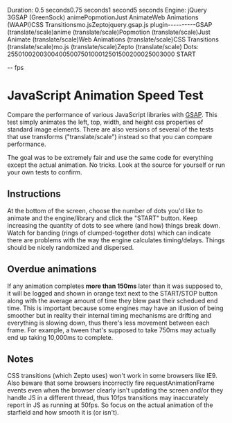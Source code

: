 Duration:
0.5 seconds0.75 seconds1 second5 seconds
Engine:
jQuery 3GSAP (GreenSock) animePopmotionJust AnimateWeb Animations (WAAPI)CSS Transitionsmo.jsZeptojquery.gsap.js plugin\-\-\--------GSAP (translate/scale)anime (translate/scale)Popmotion (translate/scale)Just Animate (translate/scale)Web Animations (translate/scale)CSS Transitions (translate/scale)mo.js (translate/scale)Zepto (translate/scale)
Dots:
2550100200300400500750100012501500200025003000
START

\-\- fps

# JavaScript Animation Speed Test

Compare the performance of various JavaScript libraries with [GSAP](http://greensock.com/gsap/).
This test simply animates the left, top, width, and height
css properties of standard image elements. There are also versions of several of the tests that
use transforms ("translate/scale") instead so that you can compare performance.

The goal was to be extremely fair and use the same code for everything except the actual animation. No tricks.
Look at the source for yourself or run your own tests to confirm.

## Instructions

At the bottom of the screen, choose the number of dots you'd like to animate and the
engine/library and click the "START" button. Keep increasing the quantity of dots to see where (and how) things break down.
Watch for banding (rings of clumped-together dots) which can indicate there are problems with the way the engine calculates timing/delays. Things should be nicely randomized and dispersed.

## Overdue animations

If any animation completes **more than 150ms** later than it was supposed to, it will be logged and shown in orange
text next to the START/STOP button along with the average amount of time they blew past their schedued end time.
This is important because some engines may have an illusion of being smoother but in reality their internal timing mechanisms are drifting and everything is slowing down, thus there's less movement between each frame. For example, a tween that's supposed to take 750ms may actually end up taking 10,000ms to complete.

## Notes

CSS transitions (which Zepto uses) won't work in some browsers like IE9. Also beware that some browsers incorrectly fire requestAnimationFrame events even when the browser clearly isn't updating the screen and/or they handle JS in a different thread, thus 10fps transitions may inaccurately report in JS as running at 50fps. So focus on the actual animation of the starfield and how smooth it is (or isn't).